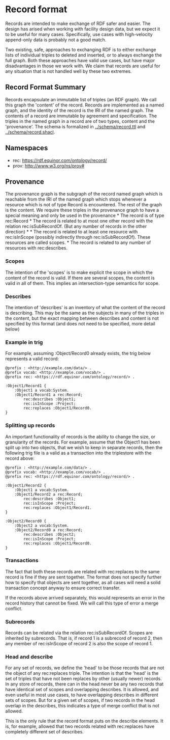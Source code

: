 # Record format
Records are intended to make exchange of RDF safer and easier. The design has arised when working with facility design data, but we expect it to be useful for many cases. Specifically, use cases with high-velocity append-only data is probably not a good match. 

Two existing, safe, approaches to exchanging RDF is to either exchange lists of individual triples to deleted and inserted, or to always exchange the full graph. Both these approaches have valid use cases, but have major disadvantages in those we work with. We claim that records are useful for any situation that is not handled well by these two extremes.

## Record Format Summary  
Records encapsulate an immutable list of triples (an RDF graph). We call this graph the 'content' of the record.
Records are implemented as a named graph, and the identity of the record is the IRI of the named graph.
The contents of a record are immutable by agreement and specification. The triples in the named graph in a record are of two types, content and the 'provenance'. 
The schema is formalized in [../schema/record.ttl](record.ttl) and [../schema/record.shacl](record.shacl).

## Namespaces
* rec: https://rdf.equinor.com/ontology/record/
* prov: http://www.w3.org/ns/prov#
## Provenance
The provenance graph is the subgraph of the record named graph which is reachable from the IRI of the named graph which stops whenever a resource which is not of type Record is encountered. The rest of the graph is the content.
We require these triples in the provenance graph to have a special meaning and only be used in the provenance
    * The record is of type rec:Record
    * The record is related to at most one other record with the relation rec:isSubRecordOf. (But any number of records in the other direction) 
    * * The record is related to at least one resource with rec:isInScope (possibly indirectly through rec:isSubRecordOf). These resources are called scopes.
    * The record is related to any number of resources with rec:describes. 

### Scopes
The intention of the 'scopes' is to make explicit the scope in which the content of the record is valid. If there are several scopes, the content is valid in all of them. This implies an intersection-type semantics for scope. 

### Describes
The intention of 'describes' is an inventory of what the content of the record is describing. This may be the same as the subjects in many of the triples in the content, but the exact mapping between describes and content is not specified by this format (and does not need to be specified, more detail below)

### Example in trig
For example, assuming :Object/Record0 already exists, the trig below represents a valid record:
```
@prefix : <http://example.com/data/> .
@prefix vocab: <http://example.com/vocab/> .
@prefix rec: <https://rdf.equinor.com/ontology/record/> .

:Object1/Record1 {
    :Object1 a vocab:System.
    :Object1/Record1 a rec:Record;
        rec:describes :Object1;
        rec:isInScope :Project;
        rec:replaces :Object1/Record0.
}
 ```
### Splitting up records
An important functionality of records is the ability to change the size, or granularity of the records. For example, assume that the Object1 has been split up into two objects, that we wish to keep in separate records, then the following trig file is a valid as a transaction into the triplestore with the record above: 

```
@prefix : <http://example.com/data/> .
@prefix vocab: <http://example.com/vocab/> .
@prefix rec: <https://rdf.equinor.com/ontology/record/> .

:Object1/Record2 {
    :Object1 a vocab:System.
    :Object1/Record2 a rec:Record;
        rec:describes :Object1;
        rec:isInScope :Project;
        rec:replaces :Object1/Record1.
}

:Object2/Record0 {
    :Object2 a vocab:System.
    :Object2/Record0 a rec:Record;
        rec:describes :Object2;
        rec:isInScope :Project;
        rec:replaces :Object1/Record0.
}
 ```
 ### Transactions
 The fact that both these records are related with rec:replaces to the same record is fine if they are sent together. The format does not specify further how to specify that objects are sent together, as all cases will need a solid transaction concept anyway to ensure correct transfer.

 If the records above arrived separately, this would represents an error in the record history that cannot be fixed. We will call this type of error a merge conflict.

### Subrecords
Records can be related via the relation rec:isSubRecordOf. Scopes are inherited by subrecords. That is, if record 1 is a subrecord of record 2, then any member of rec:isInScope of record 2 is also the scope of record 1.

### Head and describe
For any set of records, we define the 'head' to be those records that are not the object of any rec:replaces triple. The intention is that the 'head' is the set of triples that have not been replaces by other (usually newer)  records.
In any store of records, there can in the head never be any two records that have identical set of scopes and overlapping describes. It is allowed, and even useful in most use cases, to have overlapping describes in different sets of scopes. But for a given set of scopes, if two records in the head overlap in the describes, this indicates a type of merge conflict that is not allowed.

This is the only rule that the record format puts on the describe elements. It is, for example, allowed that two records related with rec:replaces have completely different set of describes.
